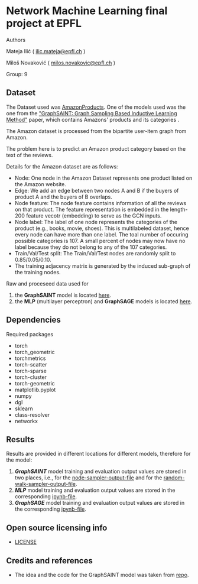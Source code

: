 # Network Machine Learning final project at EPFL

Authors

Mateja Ilić ( ilic.mateja@epfl.ch )

Miloš Novaković ( milos.novakovic@epfl.ch ) 

Group: 9

## Dataset

The Dataset used was [AmazonProducts](https://pytorch-geometric.readthedocs.io/en/latest/_modules/torch_geometric/datasets/amazon_products.html).
One of the models used was the one from the ["GraphSAINT: Graph Sampling Based Inductive Learning Method"](https://arxiv.org/abs/1907.04931) paper, which contains Amazons' products and its categories .

The Amazon dataset is processed from the bipartite user-item graph from Amazon.

The problem here is to predict an Amazon product category based on the text of the reviews. 

Details for the Amazon dataset are as follows:

* Node: One node in the Amazon Dataset represents one product listed on the Amazon website.
* Edge: We add an edge between two nodes A and B if the buyers of product A and the buyers of B overlaps.
* Node feature: The node feature contains information of all the reviews on that product. The feature representation is embedded in the length-200 feature vecotr (embedding) to serve as the GCN inputs.
* Node label: The label of one node represents the categories of the product (e.g., books, movie, shoes). This is multilabeled dataset, hence every node can have more than one label. The toal number of occuring possible categories is  107. A small percent of nodes may now have no label because they do not belong to any of the 107 categories.
* Train/Val/Test split: The Train/Val/Test nodes are randomly split to 0.85/0.05/0.10.
* The training adjacency matrix is generated by the induced sub-graph of the training nodes.

Raw and proceseed data used for

1. the **GraphSAINT** model is located [here](https://drive.google.com/drive/folders/19qW5aq0C17Zqvv9sDmZn1sxlv3MPdYm1?usp=sharing).
2. the **MLP** (multilayer perceptron) and **GraphSAGE** models is located [here](https://drive.google.com/drive/folders/1KPE50zojEd0jMAY58ypHdF6sqfu71pb8?usp=sharing).

## Dependencies
Required packages 

* torch
* torch_geometric
* torchmetrics
* torch-scatter
* torch-sparse
* torch-cluster
* torch-geometric
* matplotlib.pyplot
* numpy
* dgl
* sklearn
* class-resolver
* networkx


## Results

Results are provided in different locations for different models, therefore for the model:

1. ***GraphSAINT*** model training and evaluation output values are stored in two places, i.e., for the [node-sampler-output-file](GraphSAINT/node_sampler_training_evaluation_test_cleared.txt) and for the [random-walk-sampler-output-file](GraphSAINT/random_walk_sampler_training_evaluation_test_cleared.txt).
2. ***MLP*** model training and evaluation output values are stored in the corresponding [ipynb-file](MLP/Project_exploitation_MLP.ipynb).
3. ***GraphSAGE*** model training and evaluation output values are stored in the corresponding [ipynb-file](GraphSAGE/Project_exploitation_GraphSAGE.ipynb).


## Open source licensing info
- [LICENSE](LICENSE)

## Credits and references

- The idea and the code for the GraphSAINT model was taken from [repo](https://github.com/lt610/GraphSaint).
